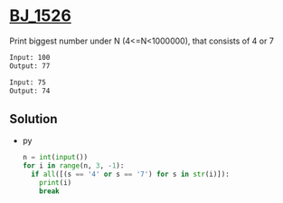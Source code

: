 # [BJ_1526](https://acmicpc.net/problem/1526)

Print biggest number under N (4<=N<1000000), that consists of 4 or 7

```txt
Input: 100
Output: 77

Input: 75
Output: 74
```

## Solution

* py

  ```py
  n = int(input())
  for i in range(n, 3, -1):
    if all([(s == '4' or s == '7') for s in str(i)]):
      print(i)
      break
  ```

